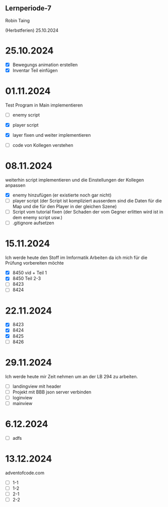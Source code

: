 ## Lernperiode-7

Robin Taing

(Herbstferien) 25.10.2024


# 25.10.2024
- [X] Bewegungs animation erstellen
- [X] Inventar Teil einfügen

# 01.11.2024
Test Program in Main implementieren
- [ ] enemy script
- [x] player script
- [x] layer fixen und weiter implementieren
- [ ] code von Kollegen verstehen



# 08.11.2024
weiterhin script implementieren und die Einstellungen der Kollegen anpassen
- [x] enemy hinzufügen (er existierte noch gar nicht)
- [ ] player script (der Script ist kompliziert ausserdem sind die Daten für die Map und die für den Player in der gleichen Szene)
- [ ] Script vom tutorial fixen (der Schaden der vom Gegner erlitten wird ist in dem enemy script usw.)
- [ ] .gitignore aufsetzen

# 15.11.2024
Ich werde heute den Stoff im Imformatik Arbeiten da ich mich für die Prüfung vorbereiten möchte
- [x] 8450 vid + Teil 1
- [x] 8450 Teil 2-3
- [ ] 8423
- [ ] 8424

# 22.11.2024

- [x] 8423
- [x] 8424
- [x] 8425
- [ ] 8426

# 29.11.2024
Ich werde heute mir Zeit nehmen um an der LB 294 zu arbeiten. 
- [ ] landingview mit header
- [ ] Projekt mit BBB json server verbinden
- [ ] loginview
- [ ] mainview

# 6.12.2024
- [ ] adfs

# 13.12.2024
adventofcode.com
- [ ] 1-1
- [ ] 1-2
- [ ] 2-1
- [ ] 2-2
